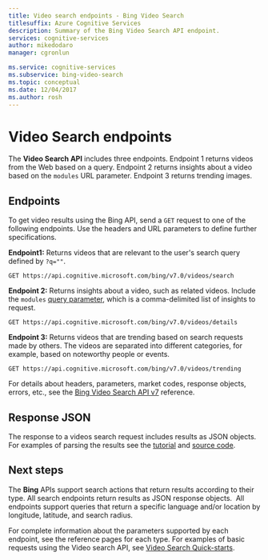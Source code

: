 ```yaml
---
title: Video search endpoints - Bing Video Search
titlesuffix: Azure Cognitive Services
description: Summary of the Bing Video Search API endpoint.
services: cognitive-services
author: mikedodaro
manager: cgronlun

ms.service: cognitive-services
ms.subservice: bing-video-search
ms.topic: conceptual
ms.date: 12/04/2017
ms.author: rosh
---
```


# Video Search endpoints
The **Video Search API**  includes three endpoints.  Endpoint 1 returns videos from the Web based on a query. Endpoint 2 returns insights about a video based on the `modules` URL parameter.  Endpoint 3 returns trending images.

## Endpoints
To get video results using the Bing API, send a `GET` request to one of the following endpoints. Use the headers and URL parameters to define further specifications.

**Endpoint1:** Returns videos that are relevant to the user's search query defined by `?q=""`.
``` 
GET https://api.cognitive.microsoft.com/bing/v7.0/videos/search
```

**Endpoint 2:** Returns insights about a video, such as related videos. Include the `modules` [query parameter](https://docs.microsoft.com/rest/api/cognitiveservices/bing-video-api-v7-reference#query-parameters), which is a comma-delimited list of insights to request.
``` 
GET https://api.cognitive.microsoft.com/bing/v7.0/videos/details
```

**Endpoint 3:** Returns videos that are trending based on search requests made by others. The videos are separated into different categories, for example, based on noteworthy people or events.
```
GET https://api.cognitive.microsoft.com/bing/v7.0/videos/trending
```

For details about headers, parameters, market codes, response objects, errors, etc., see the [Bing Video Search API v7](https://docs.microsoft.com/rest/api/cognitiveservices/bing-video-api-v7-reference) reference.
## Response JSON
The response to a videos search request includes results as JSON objects. For examples of parsing the results see the [tutorial](https://docs.microsoft.com/azure/cognitive-services/bing-video-search/tutorial-bing-video-search-single-page-app) and [source code](https://docs.microsoft.com/azure/cognitive-services/bing-video-search/tutorial-bing-video-search-single-page-app-source).

## Next steps
The **Bing** APIs support search actions that return results according to their type. All search endpoints return results as JSON response objects.  All endpoints support queries that return a specific language and/or location by longitude, latitude, and search radius.

For complete information about the parameters supported by each endpoint, see the reference pages for each type.
For examples of basic requests using the Video search API, see [Video Search Quick-starts](https://docs.microsoft.com/azure/cognitive-services/bing-video-search).
